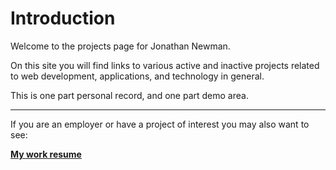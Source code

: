# Introduction

Welcome to the projects page for Jonathan Newman.

On this site you will find links to various active and inactive projects related to web development, applications, and technology in general.

This is one part personal record, and one part demo area.

---

If you are an employer or have a project of interest you may also want to see:

**[My work resume]()**
